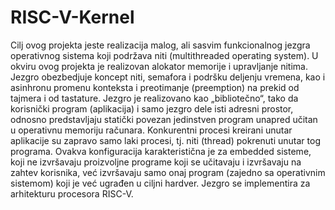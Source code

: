 # RISC-V-Kernel
Cilj ovog projekta jeste realizacija malog, ali sasvim funkcionalnog jezgra operativnog sistema koji podržava niti (multithreaded operating system).
U okviru ovog projekta je realizovan alokator memorije i upravljanje nitima. 
Jezgro obezbedjuje koncept niti, semafora i podršku deljenju vremena, kao i asinhronu promenu konteksta i preotimanje (preemption) na prekid od
tajmera i od tastature. Jezgro je realizovano kao „bibliotečno“, tako da korisnički program (aplikacija) i 
samo jezgro dele isti adresni prostor, odnosno predstavljaju statički povezan
jedinstven program unapred učitan u operativnu memoriju računara. Konkurentni procesi
kreirani unutar aplikacije su zapravo samo laki procesi, tj. niti (thread) pokrenuti
unutar tog programa. Ovakva konfiguracija karakteristična je za embedded
sisteme, koji ne izvršavaju proizvoljne programe koji se učitavaju i izvršavaju na zahtev
korisnika, već izvršavaju samo onaj program (zajedno sa operativnim sistemom) koji je već
ugrađen u ciljni hardver.
Jezgro se implementira za arhitekturu procesora RISC-V.
